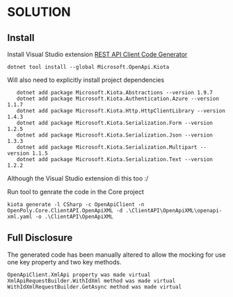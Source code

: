 # SOLUTION

## Install

Install Visual Studio extension [REST API Client Code Generator](https://github.com/christianhelle/apiclientcodegen)

``` shell
dotnet tool install --global Microsoft.OpenApi.Kiota

```

Will also need to explicitly install project dependencies
``` shell
   dotnet add package Microsoft.Kiota.Abstractions --version 1.9.7
   dotnet add package Microsoft.Kiota.Authentication.Azure --version 1.1.7
   dotnet add package Microsoft.Kiota.Http.HttpClientLibrary --version 1.4.3
   dotnet add package Microsoft.Kiota.Serialization.Form --version 1.2.5
   dotnet add package Microsoft.Kiota.Serialization.Json --version 1.3.3
   dotnet add package Microsoft.Kiota.Serialization.Multipart --version 1.1.5
   dotnet add package Microsoft.Kiota.Serialization.Text --version 1.2.2
```
Although the Visual Studio extension di this too :/


Run tool to genrate the code in the Core project

``` shell
kiota generate -l CSharp -c OpenApiClient -n OpenPoly.Core.ClientAPI.OpenApiXML -d .\ClientAPI\OpenApiXML\openapi-xml.yaml -o .\ClientAPI\OpenApiXML
```

## Full Disclosure

The generated code has been manually altered to allow the mocking for use one key property and two key methods.

```
OpenApiClient.XmlApi property was made virtual
XmlApiRequestBuilder.WithIdXml method was made virtual
WithIdXmlRequestBuilder.GetAsync method was made virtual
```
